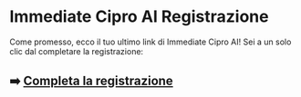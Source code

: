 # Immediate Cipro AI Registrazione

Come promesso, ecco il tuo ultimo link di Immediate Cipro AI! Sei a un solo clic dal completare la registrazione:

## ➡️ [Completa la registrazione](https://tinyurl.com/3cpx8sew)